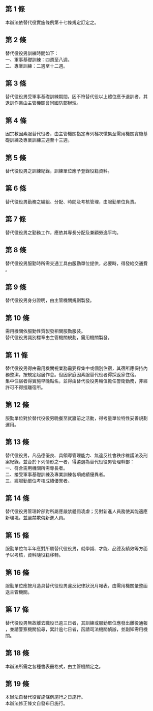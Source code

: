 第 1 條
-------
本辦法依替代役實施條例第十七條規定訂定之。

第 2 條
-------
替代役役男訓練時間如下：  
一、軍事基礎訓練：四週至八週。  
二、專業訓練：二週至十二週。

第 3 條
-------
替代役役男受軍事基礎訓練期間，因不符替代役以上體位應予退訓者，其  
退訓作業由主管機關會同國防部辦理。

第 4 條
-------
因宗教因素服替代役者，由主管機關指定專列梯次徵集至需用機關實施基  
礎訓練及專業訓練三週至十三週。

第 5 條
-------
替代役役男之訓練紀錄，訓練單位應予登錄役籍資料。

第 6 條
-------
替代役役男勤務之編組、分配、時間及考核管理，由服勤單位負責。

第 7 條
-------
替代役役男之勤務工作，應依其專長分配及兼顧勞逸平均。

第 8 條
-------
替代役役男服勤時所需交通工具由服勤單位提供，必要時，得發給交通費  
。

第 9 條
-------
替代役役男身分證明，由主管機關規劃製發。

第 10 條
--------
需用機關依服勤性質製發相關服勤服裝。  
替代役役男識別標章由主管機關規劃，需用機關製發。

第 11 條
--------
替代役役男得由需用機關視業務需要採集中或個別住宿，其宿所應保持內  
務整潔，按規定起居作息。但因家庭因素服替代役者得採返家住宿。  
集中住宿者得實施早晚點名，並得由替代役役男輪值擔任警衛勤務，非經  
許可不得擅離宿所。

第 12 條
--------
服勤單位對於替代役役男晚餐至就寢前之活動，得考量單位特性妥善規劃  
運用。

第 13 條
--------
替代役役男，凡品德優良、具領導管理能力、無違反社會秩序維護法及刑  
案紀錄，並合於下列情形之一者，得遴選為替代役役男管理幹部：  
一、符合需用機關所需專長者。  
二、接受軍事基礎訓練及專業訓練各項成績優異者。  
三、經服勤單位考核成績優異者。

第 14 條
--------
替代役役男管理幹部對所屬應嚴禁體罰凌虐；另對新進人員務使其能適應  
新環境，並嚴禁欺侮新進人員。

第 15 條
--------
服勤單位每半年應對所屬替代役役男，就學識、才能、品德及績效等方面  
予以考核，資料隨役籍移轉。

第 16 條
--------
服勤單位應按月造具替代役役男違反紀律狀況月報表，由需用機關彙整函  
送主管機關。

第 17 條
--------
替代役役男無故離去職役已逾三日者，其訓練或服勤單位應發出離役通報  
，並請警察機關協尋，累計逾七日者，函請司法機關偵辦，並副知需用機  
關。

第 18 條
--------
本辦法所需之各種書表冊格式，由主管機關定之。

第 19 條
--------
本辦法自替代役實施條例施行之日施行。   
本辦法修正條文自發布日施行。

